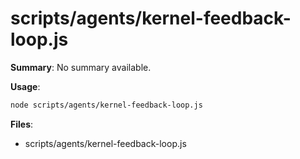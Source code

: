 # scripts/agents/kernel-feedback-loop.js

**Summary**: No summary available.

**Usage**:

```bash
node scripts/agents/kernel-feedback-loop.js
```

**Files**:
- scripts/agents/kernel-feedback-loop.js
